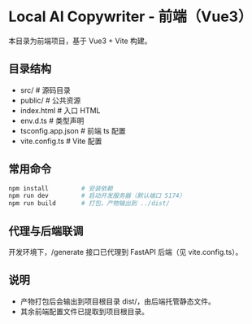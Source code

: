 # Local AI Copywriter - 前端（Vue3）

本目录为前端项目，基于 Vue3 + Vite 构建。

## 目录结构

- src/                # 源码目录
- public/             # 公共资源
- index.html          # 入口 HTML
- env.d.ts            # 类型声明
- tsconfig.app.json   # 前端 ts 配置
- vite.config.ts      # Vite 配置

## 常用命令

```bash
npm install         # 安装依赖
npm run dev         # 启动开发服务器（默认端口 5174）
npm run build       # 打包，产物输出到 ../dist/
```

## 代理与后端联调

开发环境下，/generate 接口已代理到 FastAPI 后端（见 vite.config.ts）。

## 说明

- 产物打包后会输出到项目根目录 dist/，由后端托管静态文件。
- 其余前端配置文件已提取到项目根目录。

